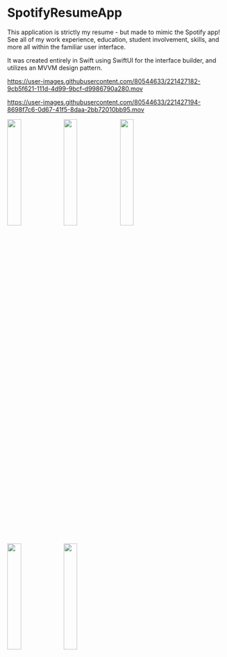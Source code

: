 # SpotifyResumeApp

This application is strictly my resume - but made to mimic the Spotify app! See all of my work experience, education, student involvement, skills, and more all within the familiar user interface.

It was created entirely in Swift using SwiftUI for the interface builder, and utilizes an MVVM design pattern.



https://user-images.githubusercontent.com/80544633/221427182-9cb5f621-111d-4d99-9bcf-d9986790a280.mov 

https://user-images.githubusercontent.com/80544633/221427194-8698f7c6-0d67-41f5-8daa-2bb72010bb95.mov



<img src="https://user-images.githubusercontent.com/80544633/221427240-05782c90-51be-4efd-8abd-d27dc114ae32.png" width=25% height=25%> <img src="https://user-images.githubusercontent.com/80544633/221427243-05998fa5-7c3d-4d03-b415-771608af6b6b.png" width=25% height=25%> <img src="https://user-images.githubusercontent.com/80544633/221427245-d2370934-b307-4762-b042-e913f60e7b2a.png" width=25% height=25%> <img src="https://user-images.githubusercontent.com/80544633/221427247-c8287579-a9ad-4ac2-b314-f5cd401673aa.png" width=25% height=25%> <img src="https://user-images.githubusercontent.com/80544633/221427248-b4956291-29e8-439b-8ad9-4a4301134a8d.png" width=25% height=25%>






